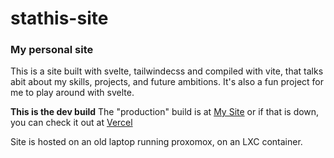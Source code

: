 # stathis-site

### My personal site

This is a site built with svelte, tailwindecss and compiled with vite, that talks abit about my skills, projects, and future ambitions. It's also a fun project for me to play around with svelte.

**This is the dev build**
The "production" build is at
[My Site](https://stathis-kapnidis.cf) or if that is down, you can check it out at [Vercel](https://stathis-site.vercel.app)

Site is hosted on an old laptop running proxomox, on an LXC container.
